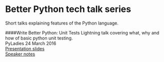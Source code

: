 # Better Python tech talk series

Short talks explaining features of the Python language.

####Write Better Python: Unit Tests
Lightning talk covering what, why and how of basic python unit testing.  
PyLadies 24 March 2016  
[Presentation slides](better-python_unit-tests_5min.pdf)  
[Speaker notes](better-python_unit-tests_5min.md)





